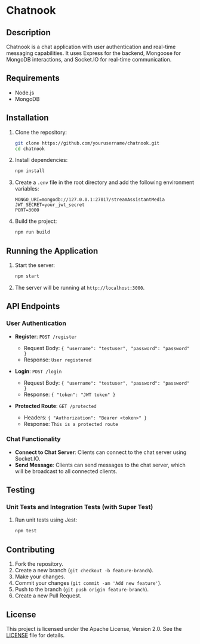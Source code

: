 # Chatnook

## Description
Chatnook is a chat application with user authentication and real-time messaging capabilities. It uses Express for the backend, Mongoose for MongoDB interactions, and Socket.IO for real-time communication.

## Requirements
- Node.js
- MongoDB

## Installation
1. Clone the repository:
    ```sh
    git clone https://github.com/yourusername/chatnook.git
    cd chatnook
    ```

2. Install dependencies:
    ```sh
    npm install
    ```

3. Create a `.env` file in the root directory and add the following environment variables:
    ```plaintext
    MONGO_URI=mongodb://127.0.0.1:27017/streamAssistantMedia
    JWT_SECRET=your_jwt_secret
    PORT=3000
    ```

4. Build the project:
    ```sh
    npm run build
    ```

## Running the Application
1. Start the server:
    ```sh
    npm start
    ```

2. The server will be running at `http://localhost:3000`.

## API Endpoints
### User Authentication
- **Register**: `POST /register`
    - Request Body: `{ "username": "testuser", "password": "password" }`
    - Response: `User registered`

- **Login**: `POST /login`
    - Request Body: `{ "username": "testuser", "password": "password" }`
    - Response: `{ "token": "JWT token" }`

- **Protected Route**: `GET /protected`
    - Headers: `{ "Authorization": "Bearer <token>" }`
    - Response: `This is a protected route`

### Chat Functionality
- **Connect to Chat Server**: Clients can connect to the chat server using Socket.IO.
- **Send Message**: Clients can send messages to the chat server, which will be broadcast to all connected clients.

## Testing
### Unit Tests and Integration Tests (with Super Test)
1. Run unit tests using Jest:
    ```sh
    npm test
    ```

## Contributing
1. Fork the repository.
2. Create a new branch (`git checkout -b feature-branch`).
3. Make your changes.
4. Commit your changes (`git commit -am 'Add new feature'`).
5. Push to the branch (`git push origin feature-branch`).
6. Create a new Pull Request.

## License
This project is licensed under the Apache License, Version 2.0. See the [LICENSE](LICENSE) file for details.